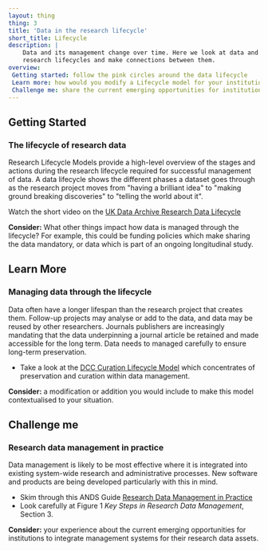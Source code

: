 ```yaml
---
layout: thing
thing: 3
title: 'Data in the research lifecycle'
short_title: Lifecycle
description: |
    Data and its management change over time. Here we look at data and 
    research lifecycles and make connections between them.
overview:
 Getting started: follow the pink circles around the data lifecycle
 Learn more: how would you modify a Lifecycle model for your institution?
 Challenge me: share the current emerging opportunities for institutions to integrate management systems for your research data assets
---
```

## Getting Started
### The lifecycle of research data

Research Lifecycle Models provide a high-level overview of the stages
and actions during the research lifecycle required for successful
management of data. A data lifecycle shows the different phases a
dataset goes through as the research project moves from "having a
brilliant idea" to "making ground breaking discoveries" to "telling the
world about it".

Watch the short video on the [UK Data Archive Research Data
Lifecycle](http://www.data-archive.ac.uk/create-manage/life-cycle)

**Consider:** What other things impact how data is managed through the
lifecycle? For example, this could be funding policies which make
sharing the data mandatory, or data which is part of an ongoing
longitudinal study.

## Learn More
### Managing data through the lifecycle

Data often have a longer lifespan than the research project that creates
them. Follow-up projects may analyse or add to the data, and data may be
reused by other researchers. Journals publishers are increasingly
mandating that the data underpinning a journal article be retained and
made accessible for the long term. Data needs to managed carefully to
ensure long-term preservation.

-   Take a look at the [DCC Curation Lifecycle
    Model](http://www.dcc.ac.uk/resources/curation-lifecycle-model)
    which concentrates of preservation and curation within data
    management.

**Consider:** a modification or addition you would include to make this
model contextualised to your situation.

## Challenge me
### Research data management in practice

Data management is likely to be most effective where it is integrated
into existing system-wide research and administrative processes. New
software and products are being developed particularly with this in
mind.

-   Skim through this ANDS Guide [Research Data Management in
    Practice](https://www.ands.org.au/guides/rdm-in-practice "Research data management in practice")
-   Look carefully at Figure 1 *Key Steps in Research Data Management*,
    Section 3.

**Consider:** your experience about the current emerging opportunities
for institutions to integrate management systems for their research data
assets.
